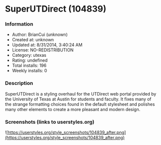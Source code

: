 # SuperUTDirect (104839)

### Information
- Author: BrianCui (unknown)
- Created at: unknown
- Updated at: 8/31/2014, 3:40:24 AM
- License: NO-REDISTRIBUTION
- Category: utexas
- Rating: undefined
- Total installs: 196
- Weekly installs: 0


### Description
SuperUTDirect is a styling overhaul for the UTDirect web portal provided by the University of Texas at Austin for students and faculty. It fixes many of the strange formatting choices found in the default stylesheet and polishes many other elements to create a more pleasant and modern design.


### Screenshots (links to userstyles.org)
![https://userstyles.org/style_screenshots/104839_after.png](https://userstyles.org/style_screenshots/104839_after.png)


